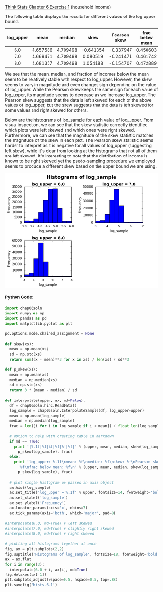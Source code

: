 [Think Stats Chapter 6 Exercise 1](http://greenteapress.com/thinkstats2/html/thinkstats2007.html#toc60) (household income)

The following table displays the results for different values of the log upper bound.

|log_upper|mean|median|skew|Pearson skew|frac below mean|
|:---:|:---:|:---:|:---:|:---:|:---:|
|6.0|4.657586|4.709498|-0.641354|-0.337947|0.450603|
|7.0|4.669471|4.709498|0.080519|-0.241471|0.461742|
|8.0|4.681357|4.709498|1.054188|-0.154707|0.472889|

We see that the mean, median, and fraction of incomes below the mean seem to be relatively stable with respect to log_upper. However, the skew seems to vary in magnitude and even changes sign depending on the value of log_upper. While the Pearson skew keeps the same sign for each value of log_upper, its magnitude seems to decrease as we increase log_upper. The Pearson skew suggests that the data is left skewed for each of the above values of log_upper, but the skew suggests that the data is left skewed for some values and right skewed for others.

Below are the histograms of log_sample for each value of log_upper. From visual inspection, we can see that the skew statistic correctly identified which plots were left skewed and which ones were right skewed. Furthermore, we can see that the magnitude of the skew statistic matches the magnitude of the skew in each plot. The Pearson skew statistic seems harder to interpret as it is negative for all values of log_upper (suggesting left skew), while it's clear from looking at the histograms that not all of them are left skewed. It's interesting to note that the distribution of income is known to be right skewed yet the psedo-sampling procedure we employed seems to produce a different skew based on the upper bound we are using.

![alt-text](https://github.com/a3huang/dsp/blob/master/img/hists-6-1.png)

#### Python Code:
```python
import chap06soln
import numpy as np
import pandas as pd
import matplotlib.pyplot as plt

pd.options.mode.chained_assignment = None

def skew(xs):
  mean = np.mean(xs)
  sd = np.std(xs)
  return sum((x - mean)**3 for x in xs) / len(xs) / sd**3

def p_skew(xs):
  mean = np.mean(xs)
  median = np.median(xs)
  sd = np.std(xs)
  return 3 * (mean - median) / sd

def interpolate(upper, ax, md=False):
  df = chap06soln.hinc.ReadData()
  log_sample = chap06soln.InterpolateSample(df, log_upper=upper)
  mean = np.mean(log_sample)
  median = np.median(log_sample)
  frac = len([i for i in log_sample if i < mean]) / float(len(log_sample))
  
  # option to help with creating table in markdown                              
  if md == True:
    print '|%.1f|%f|%f|%f|%f|%f|' % (upper, mean, median, skew(log_sample),
      p_skew(log_sample), frac)
  else:
    print 'log_upper: %.1f\nmean: %f\nmedian: %f\nskew: %f\nPearson skew:' \
      '%f\nfrac below mean: %f\n' % (upper, mean, median, skew(log_sample),
      p_skew(log_sample), frac)
  
  # plot single histogram on passed in axis object                              
  ax.hist(log_sample)
  ax.set_title('log_upper = %.1f' % upper, fontsize=14, fontweight='bold')
  ax.set_xlabel('log_sample')
  ax.set_ylabel('Frequency')
  ax.locator_params(axis='x', nbins=7)
  ax.tick_params(axis='both', which='major', pad=8)

#interpolate(6.0, md=True) # left skewed                                        
#interpolate(7.0, md=True) # slightly right skewed
#interpolate(8.0, md=True) # right skewed

# plotting all histograms together at once                                      
fig, ax = plt.subplots(2,2)
fig.suptitle('Histograms of log_sample', fontsize=18, fontweight='bold')
ax = ax.flat
for i in range(3):
  interpolate(6.0 + i, ax[i], md=True)
fig.delaxes(ax[-1])
plt.subplots_adjust(wspace=0.5, hspace=0.5, top=.88)
plt.savefig('hists-6-1')
```
